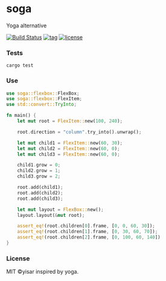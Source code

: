 # soga
Yoga alternative

[![Build Status](https://github.com/yisar/soga/workflows/ci/badge.svg?branch=master)](https://github.com/yisar/soga/actions)
[![tag](https://img.shields.io/github/tag/yisar/soga.svg)](https://github.com/yisar/deku)
[![license](https://img.shields.io/github/license/yisar/soga.svg)](https://github.com/yisar/deku)

### Tests

```shell
cargo test
```

### Use

```rs
use soga::flexbox::FlexBox;
use soga::flexbox::FlexItem;
use std::convert::TryInto;

fn main() {
    let mut root = FlexItem::new(100, 240);

    root.direction = "column".try_into().unwrap();

    let mut child1 = FlexItem::new(60, 30);
    let mut child2 = FlexItem::new(60, 0);
    let mut child3 = FlexItem::new(60, 0);

    child1.grow = 0;
    child2.grow = 1;
    child3.grow = 2;

    root.add(child1);
    root.add(child2);
    root.add(child3);

    let mut layout = FlexBox::new();
    layout.layout(&mut root);

    assert_eq!(root.children[0].frame, [0, 0, 60, 30]);
    assert_eq!(root.children[1].frame, [0, 30, 60, 70]);
    assert_eq!(root.children[2].frame, [0, 100, 60, 140])
}

```

### License

MIT ©yisar inspired by yoga.
